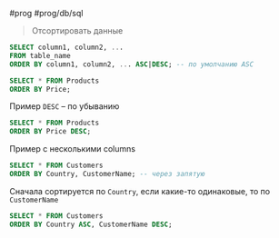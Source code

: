 #prog #prog/db/sql 

> Отсортировать данные

```sql
SELECT column1, column2, ...
FROM table_name
ORDER BY column1, column2, ... ASC|DESC; -- по умолчанию ASC
```
```sql
SELECT * FROM Products  
ORDER BY Price;
```

Пример `DESC` – по убыванию

```sql
SELECT * FROM Products  
ORDER BY Price DESC;
```

Пример с несколькими columns

```sql
SELECT * FROM Customers  
ORDER BY Country, CustomerName; -- через запятую
```
Сначала сортируется по `Country`, если какие-то одинаковые, то по `CustomerName`
```sql
SELECT * FROM Customers  
ORDER BY Country ASC, CustomerName DESC;
```

